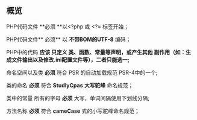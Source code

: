 ## 概览

PHP代码文件 **必须 **以&lt;?php 或 &lt;?= 标签开始；

PHP代码文件** 必须** 以 **不带BOM的UTF-8** 编码；

PHP中的代码 **应该 只定义 类、函数、常量等声明，或产生其他 副作用（如：生成文件输出以及修改.ini配置文件等），二者只能选一;**

命名空间以及类 **必须** 符合 PSR 的自动加载规范 PSR-4中的一个;

类的命名 **必须** 符合 **StudlyCpas** **大写驼峰** 命名规范；

类中的常量 所有的字母 **必须** 大写，单词间隔使用下划线分隔;

方法名称 **必须** 符合 **cameCase** 式的小写驼峰命名规范；

